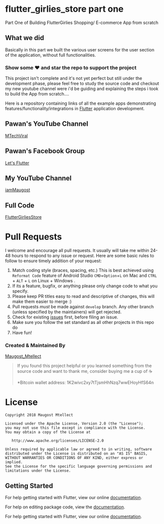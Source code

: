 # flutter_girlies_store part one

Part One of Building FlutterGirlies Shopping/ E-commerce App from scratch

## What we did

Basically in this part we built the various user screens for the user section of the application, without full functionalities.


### Show some :heart: and star the repo to support the project

This project isn't complete and it's not yet perfect but still under the development phase, please feel free to study the source code and checkout my new youtube channel were i'd be guiding and explaining the steps i took to build the App from scratch....

Here is a repository containing links of all the example apps demonstrating features/functionality/integrations in [Flutter](https://flutter.io/) application development.

## Pawan's YouTube Channel

[MTechViral](https://www.youtube.com/c/MTechViral)

## Pawan's Facebook Group

[Let's Flutter](https://www.facebook.com/groups/425920117856409/)

## My YouTube Channel

[iamMaugost](https://www.youtube.com/channel/UCk3NXffAF04kM3q5uPXMU-Q/about)


## Full Code

[FlutterGirliesStore](https://github.com/mtellect/FlutterGirliesStore)


# Pull Requests

I welcome and encourage all pull requests. It usually will take me within 24-48 hours to respond to any issue or request. Here are some basic rules to follow to ensure timely addition of your request:

1.  Match coding style (braces, spacing, etc.) This is best achieved using `Reformat Code` feature of Android Studio `CMD`+`Option`+`L` on Mac and `CTRL` + `ALT` + `L` on Linux + Windows .
2.  If its a feature, bugfix, or anything please only change code to what you specify.
3.  Please keep PR titles easy to read and descriptive of changes, this will make them easier to merge :)
4.  Pull requests _must_ be made against `develop` branch. Any other branch (unless specified by the maintainers) will get rejected.
5.  Check for existing [issues](https://github.com/mtellect/FlutterGirliesStore/issues) first, before filing an issue.
6.  Make sure you follow the set standard as all other projects in this repo do
7.  Have fun!

### Created & Maintained By

[Maugost_Mtellect](https://github.com/mtellect/)

> If you found this project helpful or you learned something from the source code and want to thank me, consider buying me a cup of :coffee: 
>
> *Bitcoin wallet address: 1K2wivc2xy7tTjsmHhNzq7wwEHoyHfS64n


# License

    Copyright 2018 Maugost Mtellect

    Licensed under the Apache License, Version 2.0 (the "License");
    you may not use this file except in compliance with the License.
    You may obtain a copy of the License at

       http://www.apache.org/licenses/LICENSE-2.0

    Unless required by applicable law or agreed to in writing, software
    distributed under the License is distributed on an "AS IS" BASIS,
    WITHOUT WARRANTIES OR CONDITIONS OF ANY KIND, either express or implied.
    See the License for the specific language governing permissions and
    limitations under the License.


## Getting Started

For help getting started with Flutter, view our online [documentation](https://flutter.io/).

For help on editing package code, view the [documentation](https://flutter.io/developing-packages/).



For help getting started with Flutter, view our online
[documentation](https://flutter.io/).